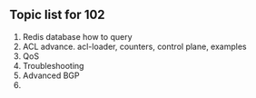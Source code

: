 ## Topic list for 102
1. Redis database how to query
2. ACL advance. acl-loader, counters, control plane, examples
3. QoS
4. Troubleshooting
5. Advanced BGP
6. 
